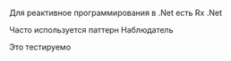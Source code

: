 Для реактивное программирования в .Net есть Rx .Net

Часто используется паттерн Наблюдатель

Это тестируемо
